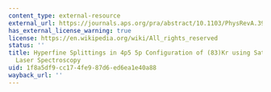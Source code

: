 ```yaml
---
content_type: external-resource
external_url: https://journals.aps.org/pra/abstract/10.1103/PhysRevA.39.64
has_external_license_warning: true
license: https://en.wikipedia.org/wiki/All_rights_reserved
status: ''
title: Hyperfine Splittings in 4p5 5p Configuration of (83)Kr using Saturated Absorption
  Laser Spectroscopy
uid: 1f8a5df9-cc17-4fe9-87d6-ed6ea1e40a88
wayback_url: ''
---
```

